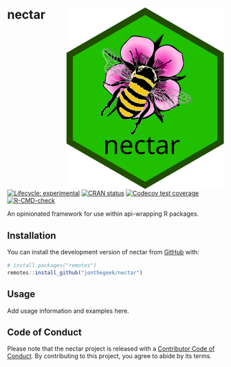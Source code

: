 
<!-- README.md is generated from README.Rmd. Please edit that file -->

# nectar <a href="https://nectar.api2r.org"><img src="man/figures/logo.svg" align="right" height="424" /></a>

<!-- badges: start -->

[![Lifecycle:
experimental](https://img.shields.io/badge/lifecycle-experimental-orange.svg)](https://lifecycle.r-lib.org/articles/stages.html#experimental)
[![CRAN
status](https://www.r-pkg.org/badges/version/nectar)](https://CRAN.R-project.org/package=nectar)
[![Codecov test
coverage](https://codecov.io/gh/jonthegeek/nectar/graph/badge.svg)](https://app.codecov.io/gh/jonthegeek/nectar)
[![R-CMD-check](https://github.com/jonthegeek/nectar/actions/workflows/R-CMD-check.yaml/badge.svg)](https://github.com/jonthegeek/nectar/actions/workflows/R-CMD-check.yaml)
<!-- badges: end -->

An opinionated framework for use within api-wrapping R packages.

## Installation

You can install the development version of nectar from
[GitHub](https://github.com/) with:

``` r
# install.packages("remotes")
remotes::install_github("jonthegeek/nectar")
```

## Usage

Add usage information and examples here.

## Code of Conduct

Please note that the nectar project is released with a [Contributor Code
of Conduct](https://nectar.api2r.org/CODE_OF_CONDUCT.html). By
contributing to this project, you agree to abide by its terms.
